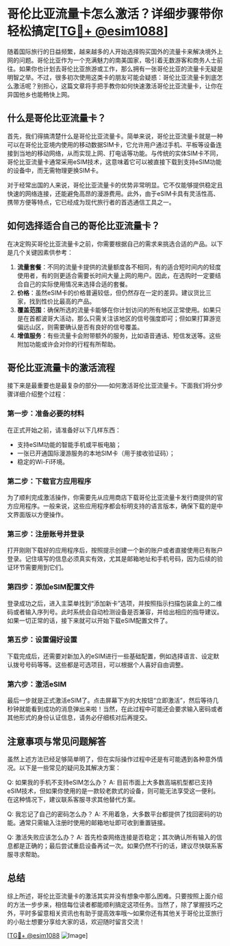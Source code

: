# 哥伦比亚流量卡怎么激活？详细步骤带你轻松搞定[[TG💪+ @esim1088](https://t.me/s/esim1088)]

随着国际旅行的日益频繁，越来越多的人开始选择购买国外的流量卡来解决境外上网的问题。哥伦比亚作为一个充满魅力的南美国家，吸引着无数游客和商务人士前往。如果你也计划去哥伦比亚旅游或工作，那么拥有一张哥伦比亚的流量卡无疑是明智之举。不过，很多初次使用这类卡的朋友可能会疑惑：哥伦比亚流量卡到底怎么激活呢？别担心，这篇文章将手把手教你如何快速激活哥伦比亚流量卡，让你在异国他乡也能畅快上网。

## 什么是哥伦比亚流量卡？

首先，我们得搞清楚什么是哥伦比亚流量卡。简单来说，哥伦比亚流量卡就是一种可以在哥伦比亚境内使用的移动数据SIM卡，它允许用户通过手机、平板等设备连接到当地的移动网络，从而实现上网、打电话等功能。与传统的实体SIM卡不同，哥伦比亚流量卡通常采用eSIM技术，这意味着它可以被直接下载到支持eSIM功能的设备中，而无需物理更换SIM卡。

对于经常出国的人来说，哥伦比亚流量卡的优势非常明显。它不仅能够提供稳定且快速的网络连接，还能避免高昂的漫游费用。此外，由于eSIM卡具有灵活性高、携带方便等特点，它已经成为现代旅行者的首选通信工具之一。

## 如何选择适合自己的哥伦比亚流量卡？

在决定购买哥伦比亚流量卡之前，你需要根据自己的需求来挑选合适的产品。以下是几个关键因素供参考：

1. **流量套餐**：不同的流量卡提供的流量额度各不相同，有的适合短时间内的轻度使用者，有的则更适合需要长时间大量上网的用户。因此，在选购时一定要结合自己的实际使用情况来选择合适的套餐。
2. **价格**：虽然eSIM卡的价格普遍较低，但仍然存在一定的差异。建议货比三家，找到性价比最高的产品。
3. **覆盖范围**：确保所选的流量卡能够在你计划访问的所有地区正常使用。如果只是在首都波哥大活动，那么只需关注该地区的信号强度即可；但如果打算游览偏远山区，则需要确认是否有良好的信号覆盖。
4. **增值服务**：有些流量卡会附带额外的服务，比如语音通话、短信发送等。这些附加功能或许会对你的行程有所帮助。

## 哥伦比亚流量卡的激活流程

接下来是最重要也是最复杂的部分——如何激活哥伦比亚流量卡。下面我们将分步骤详细介绍整个过程：

### 第一步：准备必要的材料

在正式开始之前，请准备好以下几样东西：
- 支持eSIM功能的智能手机或平板电脑；
- 一张已开通国际漫游服务的本地SIM卡（用于接收验证码）；
- 稳定的Wi-Fi环境。

### 第二步：下载官方应用程序

为了顺利完成激活操作，你需要先从应用商店下载哥伦比亚流量卡发行商提供的官方应用程序。一般来说，这些应用程序都会标明支持的语言版本，确保下载的是中文界面版以方便操作。

### 第三步：注册账号并登录

打开刚刚下载好的应用程序后，按照提示创建一个新的账户或者直接使用已有账户登录。记住填写的信息必须真实有效，尤其是邮箱地址和手机号码，因为后续的验证环节需要用到它们。

### 第四步：添加eSIM配置文件

登录成功之后，进入主菜单找到“添加新卡”选项，并按照指示扫描包装盒上的二维码或者输入序列号。此时系统会自动检测设备是否兼容，并给出相应的指导建议。如果一切正常的话，接下来就可以开始下载eSIM配置文件了。

### 第五步：设置偏好设置

下载完成后，还需要对新加入的eSIM进行一些基础配置，例如选择语言、设定默认拨号号码等等。这些都是可选项目，可以根据个人喜好自由调整。

### 第六步：激活eSIM

最后一步就是正式激活eSIM了。点击屏幕下方的大按钮“立即激活”，然后等待几秒钟就能看到成功的消息弹出来啦！当然，在此过程中可能还会要求输入密码或者其他形式的身份认证信息，请务必仔细核对后再提交。

## 注意事项与常见问题解答

虽然上述方法已经足够简单明了，但在实际操作过程中还是有可能遇到各种意外情况。以下是一些常见的疑问及其解决方案：

Q: 如果我的手机不支持eSIM怎么办？
A: 目前市面上大多数高端机型都已支持eSIM技术，但如果你使用的是一款较老款式的设备，则可能无法享受这一便利。在这种情况下，建议联系客服寻求其他替代方案。

Q: 我忘记了自己的密码怎么办？
A: 不用着急，大多数平台都提供了找回密码的功能。通常只需输入注册时使用的邮箱地址即可收到重置链接。

Q: 激活失败应该怎么办？
A: 首先检查网络连接是否稳定；其次确认所有输入的信息都是正确的；最后尝试重启设备再试一次。如果仍然不行的话，建议尽快联系客服寻求帮助。

## 总结

综上所述，哥伦比亚流量卡的激活其实并没有想象中那么困难。只要按照上面介绍的方法一步步来，相信每位读者都能顺利搞定这项任务。当然了，除了掌握技巧之外，平时多留意相关资讯也有助于提高效率哦～如果你还有其他关于哥伦比亚旅行的小贴士想要分享给大家的话，欢迎随时留言交流！

[[TG💪+ @esim1088](https://t.me/s/esim1088) ![Image](https://i.postimg.cc/4NQfJmqS/Snipaste-2025-05-13-00-14-12.png)]